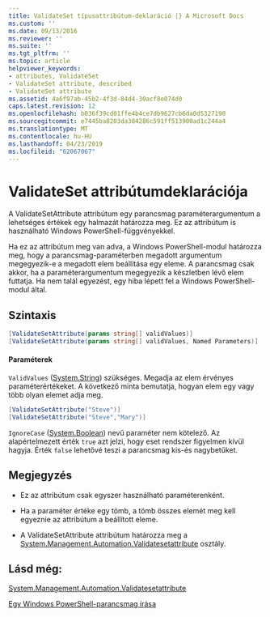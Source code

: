 ```yaml
---
title: ValidateSet típusattribútum-deklaráció |} A Microsoft Docs
ms.custom: ''
ms.date: 09/13/2016
ms.reviewer: ''
ms.suite: ''
ms.tgt_pltfrm: ''
ms.topic: article
helpviewer_keywords:
- attributes, ValidateSet
- ValidateSet attribute, described
- ValidateSet attribute
ms.assetid: 4a6f97ab-45b2-4f3d-84d4-30acf8e074d0
caps.latest.revision: 12
ms.openlocfilehash: b036f39cd01ffe4b4ce7db9627cb6da0d5327190
ms.sourcegitcommit: e7445ba8203da304286c591ff513900ad1c244a4
ms.translationtype: MT
ms.contentlocale: hu-HU
ms.lasthandoff: 04/23/2019
ms.locfileid: "62067067"
---
```

# <a name="validateset-attribute-declaration"></a>ValidateSet attribútumdeklarációja

A ValidateSetAttribute attribútum egy parancsmag paraméterargumentum a lehetséges értékek egy halmazát határozza meg. Ez az attribútum is használható Windows PowerShell-függvényekkel.

Ha ez az attribútum meg van adva, a Windows PowerShell-modul határozza meg, hogy a parancsmag-paraméterben megadott argumentum megegyezik-e a megadott elem beállítása egy eleme. A parancsmag csak akkor, ha a paraméterargumentum megegyezik a készletben lévő elem futtatja. Ha nem talál egyezést, egy hiba lépett fel a Windows PowerShell-modul által.

## <a name="syntax"></a>Szintaxis

```csharp
[ValidateSetAttribute(params string[] validValues)]
[ValidateSetAttribute(params string[] validValues, Named Parameters)]
```

#### <a name="parameters"></a>Paraméterek

`ValidValues` ([System.String](/dotnet/api/System.String)) szükséges. Megadja az elem érvényes paraméterértékeket. A következő minta bemutatja, hogyan elem egy vagy több olyan elemet adja meg.

```csharp
[ValidateSetAttribute("Steve")]
[ValidateSetAttribute("Steve","Mary")]
```

`IgnoreCase` ([System.Boolean](/dotnet/api/System.Boolean)) nevű paraméter nem kötelező. Az alapértelmezett érték `true` azt jelzi, hogy eset rendszer figyelmen kívül hagyja. Érték `false` lehetővé teszi a parancsmag kis-és nagybetűket.

## <a name="remarks"></a>Megjegyzés

- Ez az attribútum csak egyszer használható paraméterenként.

- Ha a paraméter értéke egy tömb, a tömb összes elemét meg kell egyeznie az attribútum a beállított eleme.

- A ValidateSetAttribute attribútum határozza meg a [System.Management.Automation.Validatesetattribute](/dotnet/api/System.Management.Automation.ValidateSetAttribute) osztály.

## <a name="see-also"></a>Lásd még:

[System.Management.Automation.Validatesetattribute](/dotnet/api/System.Management.Automation.ValidateSetAttribute)

[Egy Windows PowerShell-parancsmag írása](./writing-a-windows-powershell-cmdlet.md)
